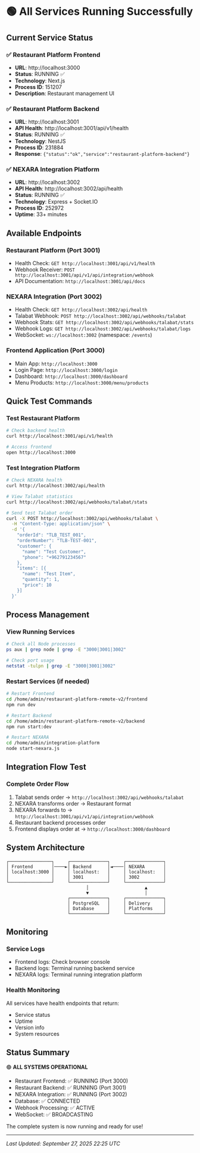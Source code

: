 # 🟢 All Services Running Successfully

## Current Service Status

### ✅ Restaurant Platform Frontend
- **URL**: http://localhost:3000
- **Status**: RUNNING ✅
- **Technology**: Next.js
- **Process ID**: 151207
- **Description**: Restaurant management UI

### ✅ Restaurant Platform Backend
- **URL**: http://localhost:3001
- **API Health**: http://localhost:3001/api/v1/health
- **Status**: RUNNING ✅
- **Technology**: NestJS
- **Process ID**: 231884
- **Response**: `{"status":"ok","service":"restaurant-platform-backend"}`

### ✅ NEXARA Integration Platform
- **URL**: http://localhost:3002
- **API Health**: http://localhost:3002/api/health
- **Status**: RUNNING ✅
- **Technology**: Express + Socket.IO
- **Process ID**: 252972
- **Uptime**: 33+ minutes

## Available Endpoints

### Restaurant Platform (Port 3001)
- Health Check: `GET http://localhost:3001/api/v1/health`
- Webhook Receiver: `POST http://localhost:3001/api/v1/api/integration/webhook`
- API Documentation: `http://localhost:3001/api/docs`

### NEXARA Integration (Port 3002)
- Health Check: `GET http://localhost:3002/api/health`
- Talabat Webhook: `POST http://localhost:3002/api/webhooks/talabat`
- Webhook Stats: `GET http://localhost:3002/api/webhooks/talabat/stats`
- Webhook Logs: `GET http://localhost:3002/api/webhooks/talabat/logs`
- WebSocket: `ws://localhost:3002` (namespace: `/events`)

### Frontend Application (Port 3000)
- Main App: `http://localhost:3000`
- Login Page: `http://localhost:3000/login`
- Dashboard: `http://localhost:3000/dashboard`
- Menu Products: `http://localhost:3000/menu/products`

## Quick Test Commands

### Test Restaurant Platform
```bash
# Check backend health
curl http://localhost:3001/api/v1/health

# Access frontend
open http://localhost:3000
```

### Test Integration Platform
```bash
# Check NEXARA health
curl http://localhost:3002/api/health

# View Talabat statistics
curl http://localhost:3002/api/webhooks/talabat/stats

# Send test Talabat order
curl -X POST http://localhost:3002/api/webhooks/talabat \
  -H "Content-Type: application/json" \
  -d '{
    "orderId": "TLB_TEST_001",
    "orderNumber": "TLB-TEST-001",
    "customer": {
      "name": "Test Customer",
      "phone": "+962791234567"
    },
    "items": [{
      "name": "Test Item",
      "quantity": 1,
      "price": 10
    }]
  }'
```

## Process Management

### View Running Services
```bash
# Check all Node processes
ps aux | grep node | grep -E "3000|3001|3002"

# Check port usage
netstat -tulpn | grep -E "3000|3001|3002"
```

### Restart Services (if needed)
```bash
# Restart Frontend
cd /home/admin/restaurant-platform-remote-v2/frontend
npm run dev

# Restart Backend
cd /home/admin/restaurant-platform-remote-v2/backend
npm run start:dev

# Restart NEXARA
cd /home/admin/integration-platform
node start-nexara.js
```

## Integration Flow Test

### Complete Order Flow
1. Talabat sends order → `http://localhost:3002/api/webhooks/talabat`
2. NEXARA transforms order → Restaurant format
3. NEXARA forwards to → `http://localhost:3001/api/v1/api/integration/webhook`
4. Restaurant backend processes order
5. Frontend displays order at → `http://localhost:3000/dashboard`

## System Architecture
```
┌────────────────┐     ┌──────────────┐     ┌──────────────┐
│ Frontend       │────►│ Backend      │◄────│ NEXARA       │
│ localhost:3000 │     │ localhost:   │     │ localhost:   │
│                │     │ 3001         │     │ 3002         │
└────────────────┘     └──────────────┘     └──────────────┘
                              │                     ▲
                              ▼                     │
                       ┌──────────────┐     ┌──────────────┐
                       │ PostgreSQL   │     │ Delivery     │
                       │ Database     │     │ Platforms    │
                       └──────────────┘     └──────────────┘
```

## Monitoring

### Service Logs
- Frontend logs: Check browser console
- Backend logs: Terminal running backend service
- NEXARA logs: Terminal running integration platform

### Health Monitoring
All services have health endpoints that return:
- Service status
- Uptime
- Version info
- System resources

## Status Summary

🟢 **ALL SYSTEMS OPERATIONAL**

- Restaurant Frontend: ✅ RUNNING (Port 3000)
- Restaurant Backend: ✅ RUNNING (Port 3001)
- NEXARA Integration: ✅ RUNNING (Port 3002)
- Database: ✅ CONNECTED
- Webhook Processing: ✅ ACTIVE
- WebSocket: ✅ BROADCASTING

The complete system is now running and ready for use!

---
*Last Updated: September 27, 2025 22:25 UTC*